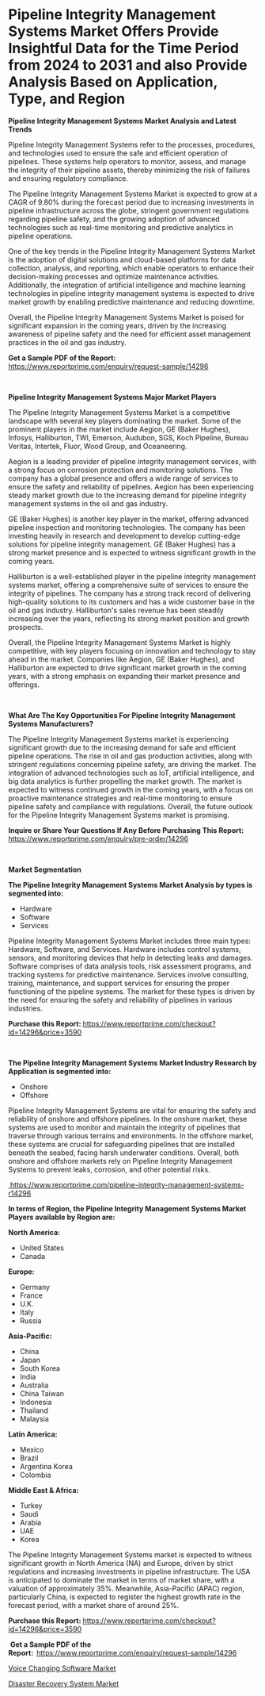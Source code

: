 <p><h1>Pipeline Integrity Management Systems Market Offers Provide Insightful Data for the Time Period from 2024 to 2031 and also Provide Analysis Based on Application, Type, and Region</h1></p><p><strong>Pipeline Integrity Management Systems Market Analysis and Latest Trends</strong></p>
<p><p>Pipeline Integrity Management Systems refer to the processes, procedures, and technologies used to ensure the safe and efficient operation of pipelines. These systems help operators to monitor, assess, and manage the integrity of their pipeline assets, thereby minimizing the risk of failures and ensuring regulatory compliance.</p><p>The Pipeline Integrity Management Systems Market is expected to grow at a CAGR of 9.80% during the forecast period due to increasing investments in pipeline infrastructure across the globe, stringent government regulations regarding pipeline safety, and the growing adoption of advanced technologies such as real-time monitoring and predictive analytics in pipeline operations.</p><p>One of the key trends in the Pipeline Integrity Management Systems Market is the adoption of digital solutions and cloud-based platforms for data collection, analysis, and reporting, which enable operators to enhance their decision-making processes and optimize maintenance activities. Additionally, the integration of artificial intelligence and machine learning technologies in pipeline integrity management systems is expected to drive market growth by enabling predictive maintenance and reducing downtime.</p><p>Overall, the Pipeline Integrity Management Systems Market is poised for significant expansion in the coming years, driven by the increasing awareness of pipeline safety and the need for efficient asset management practices in the oil and gas industry.</p></p>
<p><strong>Get a Sample PDF of the Report:&nbsp;</strong> <a href="https://www.reportprime.com/enquiry/request-sample/14296">https://www.reportprime.com/enquiry/request-sample/14296</a></p>
<p>&nbsp;</p>
<p><strong>Pipeline Integrity Management Systems Major Market Players</strong></p>
<p><p>The Pipeline Integrity Management Systems Market is a competitive landscape with several key players dominating the market. Some of the prominent players in the market include Aegion, GE (Baker Hughes), Infosys, Halliburton, TWI, Emerson, Audubon, SGS, Koch Pipeline, Bureau Veritas, Intertek, Fluor, Wood Group, and Oceaneering.</p><p>Aegion is a leading provider of pipeline integrity management services, with a strong focus on corrosion protection and monitoring solutions. The company has a global presence and offers a wide range of services to ensure the safety and reliability of pipelines. Aegion has been experiencing steady market growth due to the increasing demand for pipeline integrity management systems in the oil and gas industry.</p><p>GE (Baker Hughes) is another key player in the market, offering advanced pipeline inspection and monitoring technologies. The company has been investing heavily in research and development to develop cutting-edge solutions for pipeline integrity management. GE (Baker Hughes) has a strong market presence and is expected to witness significant growth in the coming years.</p><p>Halliburton is a well-established player in the pipeline integrity management systems market, offering a comprehensive suite of services to ensure the integrity of pipelines. The company has a strong track record of delivering high-quality solutions to its customers and has a wide customer base in the oil and gas industry. Halliburton's sales revenue has been steadily increasing over the years, reflecting its strong market position and growth prospects.</p><p>Overall, the Pipeline Integrity Management Systems Market is highly competitive, with key players focusing on innovation and technology to stay ahead in the market. Companies like Aegion, GE (Baker Hughes), and Halliburton are expected to drive significant market growth in the coming years, with a strong emphasis on expanding their market presence and offerings.</p></p>
<p>&nbsp;</p>
<p><strong>What Are The Key Opportunities For Pipeline Integrity Management Systems Manufacturers?</strong></p>
<p><p>The Pipeline Integrity Management Systems market is experiencing significant growth due to the increasing demand for safe and efficient pipeline operations. The rise in oil and gas production activities, along with stringent regulations concerning pipeline safety, are driving the market. The integration of advanced technologies such as IoT, artificial intelligence, and big data analytics is further propelling the market growth. The market is expected to witness continued growth in the coming years, with a focus on proactive maintenance strategies and real-time monitoring to ensure pipeline safety and compliance with regulations. Overall, the future outlook for the Pipeline Integrity Management Systems market is promising.</p></p>
<p><strong>Inquire or Share Your Questions If Any Before Purchasing This Report:</strong> <a href="https://www.reportprime.com/enquiry/pre-order/14296">https://www.reportprime.com/enquiry/pre-order/14296</a></p>
<p>&nbsp;</p>
<p><strong>Market Segmentation</strong></p>
<p><strong>The Pipeline Integrity Management Systems Market Analysis by types is segmented into:</strong></p>
<p><ul><li>Hardware</li><li>Software</li><li>Services</li></ul></p>
<p><p>Pipeline Integrity Management Systems Market includes three main types: Hardware, Software, and Services. Hardware includes control systems, sensors, and monitoring devices that help in detecting leaks and damages. Software comprises of data analysis tools, risk assessment programs, and tracking systems for predictive maintenance. Services involve consulting, training, maintenance, and support services for ensuring the proper functioning of the pipeline systems. The market for these types is driven by the need for ensuring the safety and reliability of pipelines in various industries.</p></p>
<p><strong>Purchase this Report:&nbsp;</strong><a href="https://www.reportprime.com/checkout?id=14296&price=3590">https://www.reportprime.com/checkout?id=14296&price=3590</a></p>
<p>&nbsp;</p>
<p><strong>The Pipeline Integrity Management Systems Market Industry Research by Application is segmented into:</strong></p>
<p><ul><li>Onshore</li><li>Offshore</li></ul></p>
<p><p>Pipeline Integrity Management Systems are vital for ensuring the safety and reliability of onshore and offshore pipelines. In the onshore market, these systems are used to monitor and maintain the integrity of pipelines that traverse through various terrains and environments. In the offshore market, these systems are crucial for safeguarding pipelines that are installed beneath the seabed, facing harsh underwater conditions. Overall, both onshore and offshore markets rely on Pipeline Integrity Management Systems to prevent leaks, corrosion, and other potential risks.</p></p>
<p><a href="https://www.reportprime.com/pipeline-integrity-management-systems-r14296">&nbsp;https://www.reportprime.com/pipeline-integrity-management-systems-r14296</a></p>
<p><strong>In terms of Region, the Pipeline Integrity Management Systems Market Players available by Region are:</strong></p>
<p>
    <p> <strong> North America: </strong>
        <ul>
            <li>United States</li>
            <li>Canada</li>
        </ul>
        </p> 
    <p> <strong> Europe: </strong>
        <ul>
            <li>Germany</li>
            <li>France</li>
            <li>U.K.</li>
            <li>Italy</li>
            <li>Russia</li>
        </ul>
        </p> 
    <p> <strong> Asia-Pacific: </strong>
        <ul>
            <li>China</li>
            <li>Japan</li>
            <li>South Korea</li>
            <li>India</li>
            <li>Australia</li>
            <li>China Taiwan</li>
            <li>Indonesia</li>
            <li>Thailand</li>
            <li>Malaysia</li>
        </ul>
        </p> 
    <p> <strong> Latin America: </strong>
        <ul>
            <li>Mexico</li>
            <li>Brazil</li>
            <li>Argentina Korea</li>
            <li>Colombia</li>
        </ul>
        </p> 
    <p> <strong> Middle East & Africa: </strong>
        <ul>
            <li>Turkey</li>
            <li>Saudi</li>
            <li>Arabia</li>
            <li>UAE</li>
            <li>Korea</li>
        </ul>
    </p>
    </p>
<p><p>The Pipeline Integrity Management Systems market is expected to witness significant growth in North America (NA) and Europe, driven by strict regulations and increasing investments in pipeline infrastructure. The USA is anticipated to dominate the market in terms of market share, with a valuation of approximately 35%. Meanwhile, Asia-Pacific (APAC) region, particularly China, is expected to register the highest growth rate in the forecast period, with a market share of around 25%.</p></p>
<p><strong>Purchase this Report: </strong><a href="https://www.reportprime.com/checkout?id=14296&price=3590">https://www.reportprime.com/checkout?id=14296&price=3590</a></p>
<p>&nbsp;<strong>Get a Sample PDF of the Report:&nbsp;&nbsp;</strong><a href="https://www.reportprime.com/enquiry/request-sample/14296">https://www.reportprime.com/enquiry/request-sample/14296</a></p>
<p><strong></strong></p>
<p><p><a href="https://github.com/vregtldg37/Market-Research-Report-List-2/blob/main/voice-changing-software-market.md">Voice Changing Software Market</a></p><p><a href="https://github.com/labibmmn112/Market-Research-Report-List-2/blob/main/disaster-recovery-system-market.md">Disaster Recovery System Market</a></p></p>